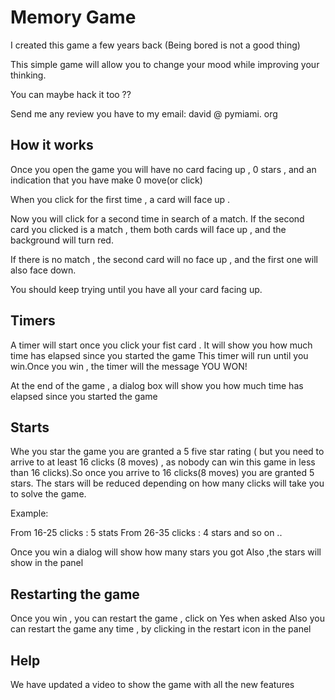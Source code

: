 Memory Game
===========

I created this game a few years back  (Being bored is not a good thing)

This simple game  will allow you to change your mood while improving your thinking.

You can maybe hack it too ??

Send me any review you have to my email: david @ pymiami. org

## How it works

Once you open the game you will have no card facing up , 0 stars , and an indication that you have make 0 move(or click)

When you click for the first time , a card will face up . 

Now you will click for a second time in search of a match.
If the second card you clicked is a match , them both cards will face up , and the background will turn red.

If there is no match , the second card will no face up , and the first one will also face down.

You should keep trying until you have all your card facing up.

## Timers

A timer will start once you click your fist card .
It will show you how much time has elapsed since you started the game
This timer will run until you win.Once you win , the timer will the message YOU WON!

At the end of the game , a dialog box will show you how much time has elapsed since you started the game

## Starts

Whe you star the game you are granted a 5 five star rating ( but you need to arrive to at least 16 clicks (8 moves) ,
 as nobody can win this game in less than 16 clicks).So once you arrive to 16 clicks(8 moves) you are granted 5 stars. 
 The stars will be reduced depending on how many clicks will take you to solve the game.

Example:

From 16-25 clicks : 5 stats
From 26-35 clicks : 4 stars
and so on ..

Once you win a dialog will show how many stars you got 
Also ,the stars will show in the panel

## Restarting the game
  Once you win , you can restart the game , click on Yes when asked
  Also you can restart the game any time , by clicking in the restart icon in the panel

## Help
We have updated a video to show the game with all the new features


